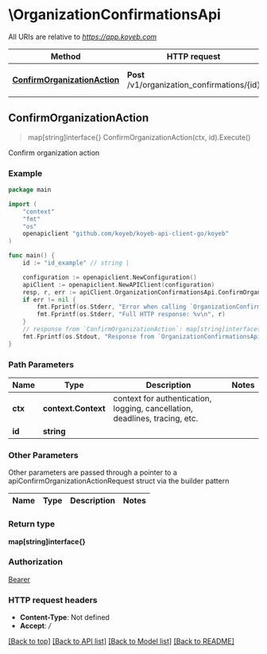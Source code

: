 # \OrganizationConfirmationsApi

All URIs are relative to *https://app.koyeb.com*

Method | HTTP request | Description
------------- | ------------- | -------------
[**ConfirmOrganizationAction**](OrganizationConfirmationsApi.md#ConfirmOrganizationAction) | **Post** /v1/organization_confirmations/{id} | Confirm organization action



## ConfirmOrganizationAction

> map[string]interface{} ConfirmOrganizationAction(ctx, id).Execute()

Confirm organization action

### Example

```go
package main

import (
    "context"
    "fmt"
    "os"
    openapiclient "github.com/koyeb/koyeb-api-client-go/koyeb"
)

func main() {
    id := "id_example" // string | 

    configuration := openapiclient.NewConfiguration()
    apiClient := openapiclient.NewAPIClient(configuration)
    resp, r, err := apiClient.OrganizationConfirmationsApi.ConfirmOrganizationAction(context.Background(), id).Execute()
    if err != nil {
        fmt.Fprintf(os.Stderr, "Error when calling `OrganizationConfirmationsApi.ConfirmOrganizationAction``: %v\n", err)
        fmt.Fprintf(os.Stderr, "Full HTTP response: %v\n", r)
    }
    // response from `ConfirmOrganizationAction`: map[string]interface{}
    fmt.Fprintf(os.Stdout, "Response from `OrganizationConfirmationsApi.ConfirmOrganizationAction`: %v\n", resp)
}
```

### Path Parameters


Name | Type | Description  | Notes
------------- | ------------- | ------------- | -------------
**ctx** | **context.Context** | context for authentication, logging, cancellation, deadlines, tracing, etc.
**id** | **string** |  | 

### Other Parameters

Other parameters are passed through a pointer to a apiConfirmOrganizationActionRequest struct via the builder pattern


Name | Type | Description  | Notes
------------- | ------------- | ------------- | -------------


### Return type

**map[string]interface{}**

### Authorization

[Bearer](../README.md#Bearer)

### HTTP request headers

- **Content-Type**: Not defined
- **Accept**: */*

[[Back to top]](#) [[Back to API list]](../README.md#documentation-for-api-endpoints)
[[Back to Model list]](../README.md#documentation-for-models)
[[Back to README]](../README.md)

